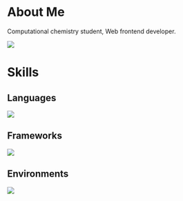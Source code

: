 # About Me

Computational chemistry student, Web frontend developer.

![](https://github-readme-stats.vercel.app/api/top-langs?username=s-inoue0108&show_icons=true&locale=en&layout=compact&bg_color=0,1e46b4,7852dc&title_color=fefefe&text_color=fefefe)

# Skills

## Languages

![](https://skillicons.dev/icons?i=html,css,js,ts,py,bash,latex)

## Frameworks

![](https://skillicons.dev/icons?i=tailwind,nodejs,vue,solidjs,nuxtjs,astro,sklearn)

## Environments

![](https://skillicons.dev/icons?i=tailwind,nodejs,vue,solidjs,nuxtjs,astro,sklearn)
